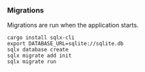 ### Migrations

Migrations are run when the application starts.

```
cargo install sqlx-cli
export DATABASE_URL=sqlite://sqlite.db
sqlx database create
sqlx migrate add init
sqlx migrate run
```
